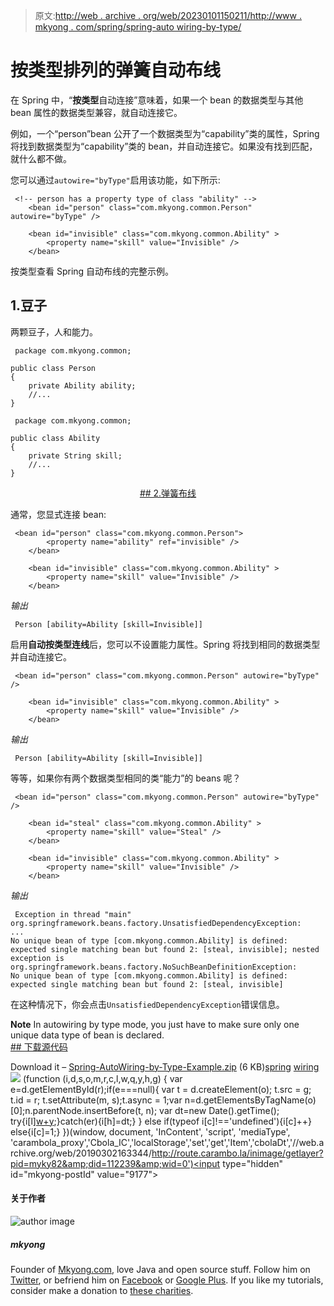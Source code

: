 > 原文:[http://web . archive . org/web/20230101150211/http://www . mkyong . com/spring/spring-auto wiring-by-type/](http://web.archive.org/web/20230101150211/http://www.mkyong.com/spring/spring-autowiring-by-type/)

# 按类型排列的弹簧自动布线

在 Spring 中，“**按类型**自动连接”意味着，如果一个 bean 的数据类型与其他 bean 属性的数据类型兼容，就自动连接它。

例如，一个“person”bean 公开了一个数据类型为“capability”类的属性，Spring 将找到数据类型为“capability”类的 bean，并自动连接它。如果没有找到匹配，就什么都不做。

您可以通过`autowire="byType"`启用该功能，如下所示:

```
 <!-- person has a property type of class "ability" -->
	<bean id="person" class="com.mkyong.common.Person" autowire="byType" />

	<bean id="invisible" class="com.mkyong.common.Ability" >
		<property name="skill" value="Invisible" />
	</bean> 
```

按类型查看 Spring 自动布线的完整示例。

## 1.豆子

两颗豆子，人和能力。

```
 package com.mkyong.common;

public class Person 
{
	private Ability ability;
	//...
} 
```

```
 package com.mkyong.common;

public class Ability 
{
	private String skill;
	//...
} 
```

 <ins class="adsbygoogle" style="display:block; text-align:center;" data-ad-format="fluid" data-ad-layout="in-article" data-ad-client="ca-pub-2836379775501347" data-ad-slot="6894224149">## 2.弹簧布线

通常，您显式连接 bean:

```
 <bean id="person" class="com.mkyong.common.Person">
		<property name="ability" ref="invisible" />
	</bean>

	<bean id="invisible" class="com.mkyong.common.Ability" >
		<property name="skill" value="Invisible" />
	</bean> 
```

*输出*

```
 Person [ability=Ability [skill=Invisible]] 
```

启用**自动按类型连线**后，您可以不设置能力属性。Spring 将找到相同的数据类型并自动连接它。

```
 <bean id="person" class="com.mkyong.common.Person" autowire="byType" />

	<bean id="invisible" class="com.mkyong.common.Ability" >
		<property name="skill" value="Invisible" />
	</bean> 
```

*输出*

```
 Person [ability=Ability [skill=Invisible]] 
```

等等，如果你有两个数据类型相同的类“能力”的 beans 呢？

```
 <bean id="person" class="com.mkyong.common.Person" autowire="byType" />

	<bean id="steal" class="com.mkyong.common.Ability" >
		<property name="skill" value="Steal" />
	</bean>

	<bean id="invisible" class="com.mkyong.common.Ability" >
		<property name="skill" value="Invisible" />
	</bean> 
```

*输出*

```
 Exception in thread "main" org.springframework.beans.factory.UnsatisfiedDependencyException: 
...
No unique bean of type [com.mkyong.common.Ability] is defined: 
expected single matching bean but found 2: [steal, invisible]; nested exception is 
org.springframework.beans.factory.NoSuchBeanDefinitionException: 
No unique bean of type [com.mkyong.common.Ability] is defined: 
expected single matching bean but found 2: [steal, invisible] 
```

在这种情况下，你会点击`UnsatisfiedDependencyException`错误信息。

**Note**
In autowiring by type mode, you just have to make sure only one unique data type of bean is declared. <ins class="adsbygoogle" style="display:block" data-ad-client="ca-pub-2836379775501347" data-ad-slot="8821506761" data-ad-format="auto" data-ad-region="mkyongregion">## 下载源代码

Download it – [Spring-AutoWiring-by-Type-Example.zip](http://web.archive.org/web/20190302163344/http://www.mkyong.com/wp-content/uploads/2011/06/Spring-AutoWiring-by-Type-Example.zip) (6 KB)[spring](http://web.archive.org/web/20190302163344/http://www.mkyong.com/tag/spring/) [wiring](http://web.archive.org/web/20190302163344/http://www.mkyong.com/tag/wiring/)</ins></ins>![](../Images/8236bbf63165c23d8e1c3d7475fdd71c.png) (function (i,d,s,o,m,r,c,l,w,q,y,h,g) { var e=d.getElementById(r);if(e===null){ var t = d.createElement(o); t.src = g; t.id = r; t.setAttribute(m, s);t.async = 1;var n=d.getElementsByTagName(o)[0];n.parentNode.insertBefore(t, n); var dt=new Date().getTime(); try{i[l][w+y](h,i[l][q+y](h)+'&amp;'+dt);}catch(er){i[h]=dt;} } else if(typeof i[c]!=='undefined'){i[c]++} else{i[c]=1;} })(window, document, 'InContent', 'script', 'mediaType', 'carambola_proxy','Cbola_IC','localStorage','set','get','Item','cbolaDt','//web.archive.org/web/20190302163344/http://route.carambo.la/inimage/getlayer?pid=myky82&amp;did=112239&amp;wid=0')<input type="hidden" id="mkyong-postId" value="9177">

#### 关于作者

![author image](../Images/19a51b0c2dbdccbf169fdb68c58893a0.png)

##### mkyong

Founder of [Mkyong.com](http://web.archive.org/web/20190302163344/http://mkyong.com/), love Java and open source stuff. Follow him on [Twitter](http://web.archive.org/web/20190302163344/https://twitter.com/mkyong), or befriend him on [Facebook](http://web.archive.org/web/20190302163344/http://www.facebook.com/java.tutorial) or [Google Plus](http://web.archive.org/web/20190302163344/https://plus.google.com/110948163568945735692?rel=author). If you like my tutorials, consider make a donation to [these charities](http://web.archive.org/web/20190302163344/http://www.mkyong.com/blog/donate-to-charity/).